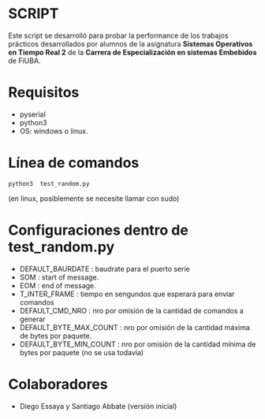 # SCRIPT

Este script se desarrolló para probar la performance de los trabajos prácticos desarrollados por alumnos de la asignatura **Sistemas Operativos en Tiempo Real 2** de la **Carrera de Especialización en sistemas Embebidos** de FiUBA.

# Requisitos

* pyserial
* python3
* OS: windows o linux.

# Línea de comandos

```python3  test_random.py```

(en linux, posiblemente se necesite llamar con sudo)

# Configuraciones dentro de test_random.py

* DEFAULT_BAURDATE : baudrate para el puerto serie
* SOM : start of message.
* EOM : end of message.
* T_INTER_FRAME : tiempo en sengundos que esperará para enviar comandos
* DEFAULT_CMD_NRO : nro por omisión de la cantidad de comandos a generar
* DEFAULT_BYTE_MAX_COUNT : nro por omisión de la cantidad máxima de bytes por paquete.
* DEFAULT_BYTE_MIN_COUNT : nro por omisión de la cantidad mínima de bytes por paquete (no se usa todavía)

# Colaboradores

* Diego Essaya y Santiago Abbate (versión inicial)


